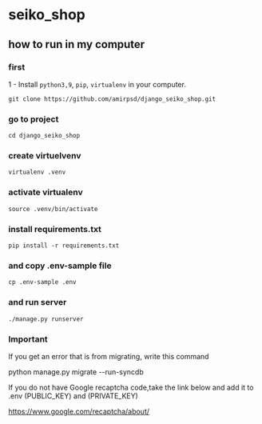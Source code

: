 # seiko_shop

## how to run in my computer

### first

1 - Install `python3,9`, `pip`, `virtualenv` in your computer.

```shell
git clone https://github.com/amirpsd/django_seiko_shop.git
```
### go to project
```shell
cd django_seiko_shop
```
### create virtuelvenv 
```shell
virtualenv .venv
```
### activate virtualenv 
```shell
source .venv/bin/activate
```
### install requirements.txt
```shell
pip install -r requirements.txt
```
### and copy .env-sample file
```
cp .env-sample .env
```
### and run server
```shell
./manage.py runserver
```

### Important

If you get an error that is from migrating, write this command

python manage.py migrate --run-syncdb


If you do not have Google recaptcha code,take the link below and add it to .env (PUBLIC_KEY) and (PRIVATE_KEY) 

https://www.google.com/recaptcha/about/
